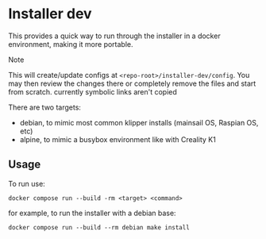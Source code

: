 # Installer dev

This provides a quick way to run through the installer in a docker environment, making it more portable.

> [!NOTE]
> This will create/update configs at `<repo-root>/installer-dev/config`. You may then review the changes there
> or completely remove the files and start from scratch.
> currently symbolic links aren't copied 

There are two targets:
- debian, to mimic most common klipper installs (mainsail OS, Raspian OS, etc)
- alpine, to mimic a busybox environment like with Creality K1 

## Usage

To run use:
```shell 
docker compose run --build -rm <target> <command>
```

for example, to run the installer with a debian base:

```shell
docker compose run --build --rm debian make install 
```


